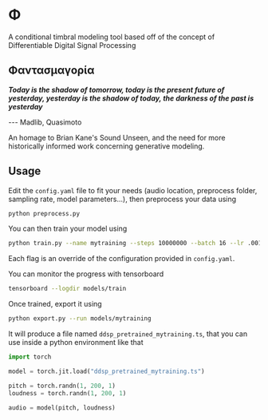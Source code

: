 # Φ

A conditional timbral modeling tool based off of the concept of Differentiable Digital
Signal Processing

## Φαντασμαγορία

**_Today is the shadow of tomorrow, today is the present future of yesterday, yesterday is
the shadow of today, the darkness of the past is yesterday_**

--- Madlib, Quasimoto

An homage to Brian Kane's Sound Unseen, and the need for more historically informed work
concerning generative modeling.

## Usage

Edit the `config.yaml` file to fit your needs (audio location, preprocess folder, sampling rate, model parameters...), then preprocess your data using

```bash
python preprocess.py
```

You can then train your model using

```bash
python train.py --name mytraining --steps 10000000 --batch 16 --lr .001
```

Each flag is an override of the configuration provided in `config.yaml`.

You can monitor the progress with tensorboard

```bash
tensorboard --logdir models/train
```

Once trained, export it using

```bash
python export.py --run models/mytraining
```

It will produce a file named `ddsp_pretrained_mytraining.ts`, that you can use inside a python environment like that

```python
import torch

model = torch.jit.load("ddsp_pretrained_mytraining.ts")

pitch = torch.randn(1, 200, 1)
loudness = torch.randn(1, 200, 1)

audio = model(pitch, loudness)
```
